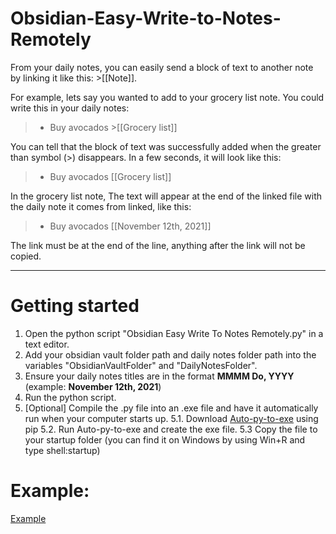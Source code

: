 # Obsidian-Easy-Write-to-Notes-Remotely

From your daily notes, you can easily send a block of text to another note by linking it like this: >[[Note]]. 

For example, lets say you wanted to add to your grocery list note. You could write this in your daily notes:

> - Buy avocados >[[Grocery list]]

You can tell that the block of text was successfully added when the greater than symbol (>) disappears. In a few seconds, it will look like this:

> - Buy avocados [[Grocery list]]

In the grocery list note, The text will appear at the end of the linked file with the daily note it comes from linked, like this:

> - Buy avocados [[November 12th, 2021]]

The link must be at the end of the line, anything after the link will not be copied. 

---

# Getting started

1. Open the python script "Obsidian Easy Write To Notes Remotely.py" in a text editor. 
2. Add your obsidian vault folder path and daily notes folder path into the variables "ObsidianVaultFolder" and "DailyNotesFolder". 
3. Ensure your daily notes titles are in the format **MMMM Do, YYYY** (example: **November 12th, 2021**)
4. Run the python script. 
5. [Optional] Compile the .py file into an .exe file and have it automatically run when your computer starts up.
  5.1. Download [Auto-py-to-exe](https://pypi.org/project/auto-py-to-exe/) using pip
  5.2. Run Auto-py-to-exe and create the exe file. 
  5.3 Copy the file to your startup folder (you can find it on Windows by using Win+R and type shell:startup)

# Example:

[Example](https://preview.redd.it/9xqp6eivmdz71.gif?format=mp4&s=db7714a0ddb43a4d1e05ba78298d39721c16922c)

